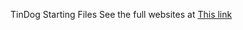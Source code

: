 TinDog Starting Files
See the full websites at <a href="https://wahidmshafin.github.io/TinDog/">This link</a>
